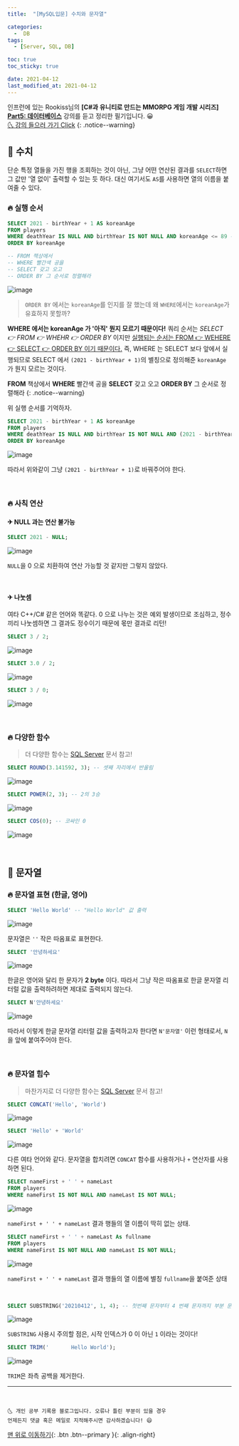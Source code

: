 ```yaml
---
title:  "[MySQL입문] 수치와 문자열" 

categories:
  -  DB
tags:
  - [Server, SQL, DB]

toc: true
toc_sticky: true

date: 2021-04-12
last_modified_at: 2021-04-12
---
```


인프런에 있는 Rookiss님의 **[C#과 유니티로 만드는 MMORPG 게임 개발 시리즈] <u>Part5: 데이터베이스</u>** 강의를 듣고 정리한 필기입니다. 😀  
[🌜 강의 들으러 가기 Click](https://www.inflearn.com/course/유니티-MMORPG-개발-part5)
{: .notice--warning}


## 🚀 수치

단순 특정 열들을 가진 행을 조회하는 것이 아닌, 그냥 어떤 연산된 결과를 `SELECT`하면 그 값만 '열 없이' 출력할 수 있는 듯 하다. 대신 여기서도 `AS`를 사용하면 열의 이름을 붙여줄 수 있다.

### 🔥 실행 순서

```sql
SELECT 2021 - birthYear + 1 AS koreanAge
FROM players
WHERE deathYear IS NULL AND birthYear IS NOT NULL AND koreanAge <= 89 -- 에러
ORDER BY koreanAge

-- FROM 책상에서
-- WHERE 빨간색 공을
-- SELECT 갖고 오고
-- ORDER BY 그 순서로 정렬해라
```

![image](https://user-images.githubusercontent.com/42318591/114348680-d0cbf700-9ba1-11eb-9b83-36a73bc4ed4d.png)

> `ORDER BY` 에서는 `koreanAge`를 인지를 잘 했는데 왜 `WHERE`에서는 `koreanAge`가 유효하지 못할까?

**WHERE 에서는 koreanAge 가 '아직' 뭔지 모르기 때문이다!** 쿼리 순서는 *SELECT 👉 FROM 👉 WHEHR 👉 ORDER BY* 이지만 <u>실행되는 순서는 FROM 👉 WEHERE 👉 SELECT 👉 ORDER BY 이기 때문이다.</u> 즉, WHERE 는 SELECT 보다 앞에서 실행되므로 SELECT 에서 `(2021 - birthYear + 1)`의 별칭으로 정의해준 `koreanAge`가 뭔지 모르는 것이다. 

**FROM** 책상에서 **WHERE** 빨간색 공을 **SELECT** 갖고 오고 **ORDER BY** 그 순서로 정렬해라
{: .notice--warning}

위 실행 순서를 기억하자.


```sql
SELECT 2021 - birthYear + 1 AS koreanAge
FROM players
WHERE deathYear IS NULL AND birthYear IS NOT NULL AND (2021 - birthYear + 1) <= 89
ORDER BY koreanAge
```

![image](https://user-images.githubusercontent.com/42318591/114349129-74b5a280-9ba2-11eb-97b2-e99619069a40.png)

따라서 위와같이 그냥 `(2021 - birthYear + 1)`로 바꿔주어야 한다.

<br>

### 🔥 사칙 연산

#### ✈ NULL 과는 연산 불가능

```sql
SELECT 2021 - NULL;
```

![image](https://user-images.githubusercontent.com/42318591/114351525-b1cf6400-9ba5-11eb-9e91-46303839d84f.png)

`NULL`을 0 으로 치환하여 연산 가능할 것 같지만 그렇지 않았다. 

<br>

#### ✈ 나눗셈

여타 C++/C# 같은 언어와 똑같다. 0 으로 나누는 것은 예외 발생이므로 조심하고, 정수끼리 나눗셈하면 그 결과도 정수이기 때문에 몫만 결과로 리턴!

```sql
SELECT 3 / 2;
```
![image](https://user-images.githubusercontent.com/42318591/114351594-c9a6e800-9ba5-11eb-93f5-83031d0c05be.png)

```sql
SELECT 3.0 / 2;
```

![image](https://user-images.githubusercontent.com/42318591/114351613-d1668c80-9ba5-11eb-9c0c-af73a9671a1d.png)

```sql
SELECT 3 / 0;
```

![image](https://user-images.githubusercontent.com/42318591/114351650-db888b00-9ba5-11eb-97a9-a41a93017f1b.png)

<br>

### 🔥 다양한 함수

> 더 다양한 함수는 [SQL Server](https://docs.microsoft.com/ko-kr/sql/t-sql/functions/functions?view=sql-server-ver15) 문서 참고!

```sql
SELECT ROUND(3.141592, 3); -- 셋째 자리에서 반올림
```
![image](https://user-images.githubusercontent.com/42318591/114351692-ec390100-9ba5-11eb-98b5-0b6af84e28f5.png)



```sql
SELECT POWER(2, 3); -- 2의 3승
```

![image](https://user-images.githubusercontent.com/42318591/114351710-f3600f00-9ba5-11eb-97a5-dad37aa43c49.png)


```sql
SELECT COS(0); -- 코싸인 0
```

![image](https://user-images.githubusercontent.com/42318591/114352014-505bc500-9ba6-11eb-8c6e-196d599a0dd5.png)

<br>

## 🚀 문자열

### 🔥 문자열 표현 (한글, 영어)

```sql
SELECT 'Hello World' -- "Hello World" 값 출력
```
![image](https://user-images.githubusercontent.com/42318591/114352076-636e9500-9ba6-11eb-9b7f-663f2472379b.png)

문자열은 `''` 작은 따옴표로 표현한다. 

```sql
SELECT '안녕하세요'
```
![image](https://user-images.githubusercontent.com/42318591/114352098-69fd0c80-9ba6-11eb-9f3f-8bfcf5b6b3e5.png)

한글은 영어와 달리 한 문자가 **2 byte** 이다. 따라서 그냥 작은 따옴표로 한글 문자열 리터럴 값을 출력하려하면 제대로 출력되지 않는다. 

```sql
SELECT N'안녕하세요'
```
![image](https://user-images.githubusercontent.com/42318591/114352123-71bcb100-9ba6-11eb-91bb-428b05029d93.png)

따라서 이렇게 한글 문자열 리터럴 값을 출력하고자 한다면 `N'문자열'` 이런 형태로서, `N`을 앞에 붙여주어야 한다.

<br>

### 🔥 문자열 힘수

> 마찬가지로 더 다양한 함수는 [SQL Server](https://docs.microsoft.com/ko-kr/sql/t-sql/functions/functions?view=sql-server-ver15) 문서 참고!

```sql
SELECT CONCAT('Hello', 'World')
```
![image](https://user-images.githubusercontent.com/42318591/114352186-88630800-9ba6-11eb-9271-b27945e33a8e.png)

```sql
SELECT 'Hello' + 'World'
```
![image](https://user-images.githubusercontent.com/42318591/114352203-9022ac80-9ba6-11eb-9823-888512ff90ba.png)

다른 여타 언어와 같다. 문자열을 합치려면 `CONCAT` 함수를 사용하거나 `+` 연산자를 사용하면 된다.

```sql
SELECT nameFirst + ' ' + nameLast
FROM players
WHERE nameFirst IS NOT NULL AND nameLast IS NOT NULL;
```

![image](https://user-images.githubusercontent.com/42318591/114352298-b0526b80-9ba6-11eb-9071-0f36a5059cd4.png)

`nameFirst + ' ' + nameLast` 결과 행들의 열 이름이 딱히 없는 상태.

```sql
SELECT nameFirst + ' ' + nameLast As fullname
FROM players
WHERE nameFirst IS NOT NULL AND nameLast IS NOT NULL;
```

![image](https://user-images.githubusercontent.com/42318591/114352336-b8aaa680-9ba6-11eb-99b8-598fd4975faa.png)

`nameFirst + ' ' + nameLast` 결과 행들의 열 이름에 별칭 `fullname`을 붙여준 상태

<br>

```sql
SELECT SUBSTRING('20210412', 1, 4); -- 첫번째 문자부터 4 번째 문자까지 부분 문자열
```
![image](https://user-images.githubusercontent.com/42318591/114352235-9a44ab00-9ba6-11eb-9132-fbe157ce4526.png)

`SUBSTRING` 사용시 주의할 점은, 시작 인덱스가 0 이 아닌 `1` 이라는 것이다! 

```sql
SELECT TRIM('       Hello World');
```
![image](https://user-images.githubusercontent.com/42318591/114352258-a16bb900-9ba6-11eb-9059-c715839d163b.png)

`TRIM`은 좌측 공백을 제거한다.




***
<br>

    🌜 개인 공부 기록용 블로그입니다. 오류나 틀린 부분이 있을 경우 
    언제든지 댓글 혹은 메일로 지적해주시면 감사하겠습니다! 😄

[맨 위로 이동하기](#){: .btn .btn--primary }{: .align-right}